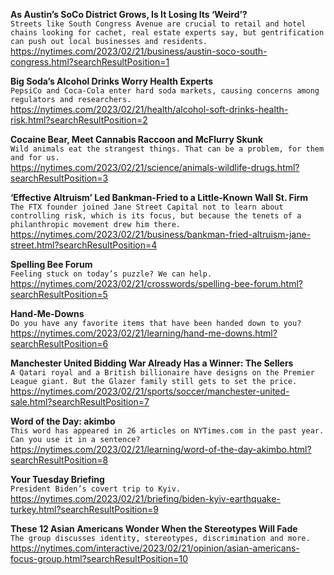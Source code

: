 **As Austin’s SoCo District Grows, Is It Losing Its ‘Weird’?**\
`Streets like South Congress Avenue are crucial to retail and hotel chains looking for cachet, real estate experts say, but gentrification can push out local businesses and residents.`\
https://nytimes.com/2023/02/21/business/austin-soco-south-congress.html?searchResultPosition=1

**Big Soda’s Alcohol Drinks Worry Health Experts**\
`PepsiCo and Coca-Cola enter hard soda markets, causing concerns among regulators and researchers.`\
https://nytimes.com/2023/02/21/health/alcohol-soft-drinks-health-risk.html?searchResultPosition=2

**Cocaine Bear, Meet Cannabis Raccoon and McFlurry Skunk**\
`Wild animals eat the strangest things. That can be a problem, for them and for us.`\
https://nytimes.com/2023/02/21/science/animals-wildlife-drugs.html?searchResultPosition=3

**‘Effective Altruism’ Led Bankman-Fried to a Little-Known Wall St. Firm**\
`The FTX founder joined Jane Street Capital not to learn about controlling risk, which is its focus, but because the tenets of a philanthropic movement drew him there.`\
https://nytimes.com/2023/02/21/business/bankman-fried-altruism-jane-street.html?searchResultPosition=4

**Spelling Bee Forum**\
`Feeling stuck on today’s puzzle? We can help.`\
https://nytimes.com/2023/02/21/crosswords/spelling-bee-forum.html?searchResultPosition=5

**Hand-Me-Downs**\
`Do you have any favorite items that have been handed down to you?`\
https://nytimes.com/2023/02/21/learning/hand-me-downs.html?searchResultPosition=6

**Manchester United Bidding War Already Has a Winner: The Sellers**\
`A Qatari royal and a British billionaire have designs on the Premier League giant. But the Glazer family still gets to set the price.`\
https://nytimes.com/2023/02/21/sports/soccer/manchester-united-sale.html?searchResultPosition=7

**Word of the Day: akimbo**\
`This word has appeared in 26 articles on NYTimes.com in the past year. Can you use it in a sentence?`\
https://nytimes.com/2023/02/21/learning/word-of-the-day-akimbo.html?searchResultPosition=8

**Your Tuesday Briefing**\
`President Biden’s covert trip to Kyiv.`\
https://nytimes.com/2023/02/21/briefing/biden-kyiv-earthquake-turkey.html?searchResultPosition=9

**These 12 Asian Americans Wonder When the Stereotypes Will Fade**\
`The group discusses identity, stereotypes, discrimination and more.`\
https://nytimes.com/interactive/2023/02/21/opinion/asian-americans-focus-group.html?searchResultPosition=10

